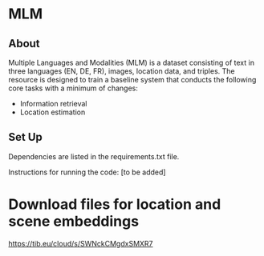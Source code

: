 # MLM

## About

Multiple Languages and Modalities (MLM) is a dataset consisting of text in three languages (EN, DE, FR), images, location data, and triples. 
The resource is designed to train a baseline system that conducts the following core tasks with a minimum of changes:
- Information retrieval
- Location estimation

## Set Up
Dependencies are listed in the requirements.txt file.

Instructions for running the code:
[to be added]

# Download files for location and scene embeddings

https://tib.eu/cloud/s/SWNckCMgdxSMXR7

